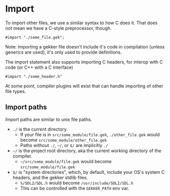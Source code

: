 # Import

To import other files, we use a similar syntax to how C does it. That does not mean we have a C-style preprocessor, though.

```
#import "./some_file.gek";
```

Note: Importing a gekker file doesn't include it's code in compilation (unless generics are used), it's only used to provide definitions.

The import statement also supports importing C headers, for interop with C code (or C++ with a C interface)

```
#import "./some_header.h"
```

At some point, compiler plugins will exist that can handle importing of other file types.

## Import paths

Import paths are similar to unix file paths.

- `./` is the current directory.
    - If your file is in `src/some_module/file.gek`, `./other_file.gek` would become `src/some_module/other_file.gek`
    - Paths without `./`, `~/`, or `$/` are implicitly `./`
- `~/` is the project root directory, aka the current working directory of the compiler.
    - `~/src/some_module/file.gek` would become `src/some_module/file.gek`
- `$/` is "system directories", which, by default, include your OS's system C headers, and the gekker stdlib files.
    - `%/SDL2/SDL.h` would become `/usr/include/SDL2/SDL.h`
    - This can be controlled with the `GEKKER_PATH` env var.
